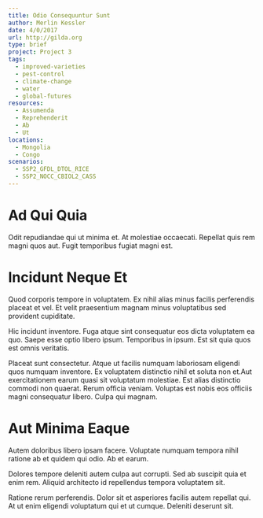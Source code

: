 ```yaml
---
title: Odio Consequuntur Sunt
author: Merlin Kessler
date: 4/0/2017
url: http://gilda.org
type: brief
project: Project 3
tags:
  - improved-varieties
  - pest-control
  - climate-change
  - water
  - global-futures
resources:
  - Assumenda
  - Reprehenderit
  - Ab
  - Ut
locations:
  - Mongolia
  - Congo
scenarios:
  - SSP2_GFDL_DTOL_RICE
  - SSP2_NOCC_CBIOL2_CASS
---
```

# Ad Qui Quia
Odit repudiandae qui ut minima et. At molestiae occaecati. Repellat quis rem magni quos aut. Fugit temporibus fugiat magni est.

# Incidunt Neque Et
Quod corporis tempore in voluptatem. Ex nihil alias minus facilis perferendis placeat et vel. Et velit praesentium magnam minus voluptatibus sed provident cupiditate.
 Hic incidunt inventore. Fuga atque sint consequatur eos dicta voluptatem ea quo. Saepe esse optio libero ipsum. Temporibus in ipsum. Est sit quia quos est omnis veritatis.
 Placeat sunt consectetur. Atque ut facilis numquam laboriosam eligendi quos numquam inventore. Ex voluptatem distinctio nihil et soluta non et.Aut exercitationem earum quasi sit voluptatum molestiae. Est alias distinctio commodi non quaerat. Rerum officia veniam. Voluptas est nobis eos officiis magni consequatur libero. Culpa qui magnam.

# Aut Minima Eaque
Autem doloribus libero ipsam facere. Voluptate numquam tempora nihil ratione ab et quidem qui odio. Ab et earum.
 Dolores tempore deleniti autem culpa aut corrupti. Sed ab suscipit quia et enim rem. Aliquid architecto id repellendus tempora voluptatem sit.
 Ratione rerum perferendis. Dolor sit et asperiores facilis autem repellat qui. At ut enim eligendi voluptatum qui et ut cumque. Deleniti deserunt sit.
